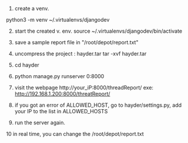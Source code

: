 1. create a venv.

python3 -m venv ~/.virtualenvs/djangodev

2. start the created v. env. 
source ~/.virtualenvs/djangodev/bin/activate

3. save a sample report file in "/root/depot/report.txt"

4. uncompress the project : hayder.tar
tar -xvf hayder.tar

5. cd hayder

6. python manage.py runserver 0:8000

7. visit the webpage http://your_iP:8000/threadReport/
exe: http://192.168.1.200:8000/threatReport/

8. if you got an error of ALLOWED_HOST, go to hayder/settings.py, add your IP to the list in ALLOWED_HOSTS

9. run the server again.

10 in real time, you can change the /root/depot/report.txt
